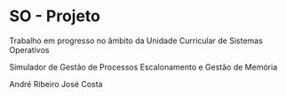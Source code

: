# SO - Projeto 
Trabalho em progresso no âmbito da Unidade Curricular de Sistemas Operativos 

Simulador de Gestão de Processos Escalonamento e Gestão de Memória

André Ribeiro
José Costa
